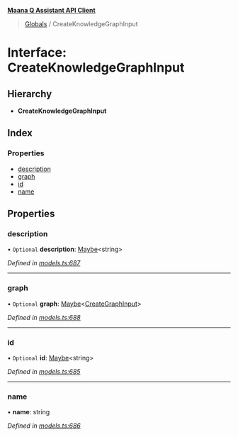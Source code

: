 **[Maana Q Assistant API Client](../README.md)**

> [Globals](../README.md) / CreateKnowledgeGraphInput

# Interface: CreateKnowledgeGraphInput

## Hierarchy

* **CreateKnowledgeGraphInput**

## Index

### Properties

* [description](createknowledgegraphinput.md#description)
* [graph](createknowledgegraphinput.md#graph)
* [id](createknowledgegraphinput.md#id)
* [name](createknowledgegraphinput.md#name)

## Properties

### description

• `Optional` **description**: [Maybe](../README.md#maybe)\<string>

*Defined in [models.ts:687](https://github.com/maana-io/q-assistant-client/blob/18eccdb/src/models.ts#L687)*

___

### graph

• `Optional` **graph**: [Maybe](../README.md#maybe)\<[CreateGraphInput](creategraphinput.md)>

*Defined in [models.ts:688](https://github.com/maana-io/q-assistant-client/blob/18eccdb/src/models.ts#L688)*

___

### id

• `Optional` **id**: [Maybe](../README.md#maybe)\<string>

*Defined in [models.ts:685](https://github.com/maana-io/q-assistant-client/blob/18eccdb/src/models.ts#L685)*

___

### name

•  **name**: string

*Defined in [models.ts:686](https://github.com/maana-io/q-assistant-client/blob/18eccdb/src/models.ts#L686)*
